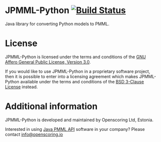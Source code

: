 JPMML-Python [![Build Status](https://github.com/jpmml/jpmml-python/workflows/maven/badge.svg)](https://github.com/jpmml/jpmml-python/actions?query=workflow%3A%22maven%22)
============

Java library for converting Python models to PMML.

# License #

JPMML-Python is licensed under the terms and conditions of the [GNU Affero General Public License, Version 3.0](https://www.gnu.org/licenses/agpl-3.0.html).

If you would like to use JPMML-Python in a proprietary software project, then it is possible to enter into a licensing agreement which makes JPMML-Python available under the terms and conditions of the [BSD 3-Clause License](https://opensource.org/licenses/BSD-3-Clause) instead.

# Additional information #

JPMML-Python is developed and maintained by Openscoring Ltd, Estonia.

Interested in using [Java PMML API](https://github.com/jpmml) software in your company? Please contact [info@openscoring.io](mailto:info@openscoring.io)

